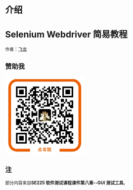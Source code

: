 # 介绍

# Selenium Webdriver 简易教程

作者：[飞龙](https://github.com/wizardforcel)

## 赞助我

![](img/qr_alipay.png)

## 注

部分内容来自**SE225 软件测试课程课件第八章--GUI 测试工具**。